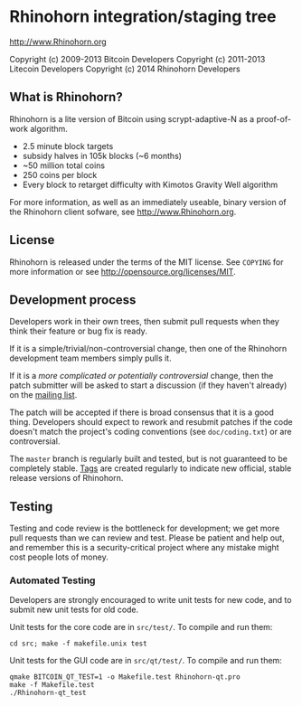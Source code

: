 Rhinohorn integration/staging tree
================================

http://www.Rhinohorn.org

Copyright (c) 2009-2013 Bitcoin Developers
Copyright (c) 2011-2013 Litecoin Developers
Copyright (c) 2014 Rhinohorn Developers

What is Rhinohorn?
----------------

Rhinohorn is a lite version of Bitcoin using scrypt-adaptive-N as a proof-of-work algorithm.
 - 2.5 minute block targets
 - subsidy halves in 105k blocks (~6 months)
 - ~50 million total coins
 - 250 coins per block
 - Every block to retarget difficulty with Kimotos Gravity Well algorithm

For more information, as well as an immediately useable, binary version of
the Rhinohorn client sofware, see http://www.Rhinohorn.org.

License
-------

Rhinohorn is released under the terms of the MIT license. See `COPYING` for more
information or see http://opensource.org/licenses/MIT.

Development process
-------------------

Developers work in their own trees, then submit pull requests when they think
their feature or bug fix is ready.

If it is a simple/trivial/non-controversial change, then one of the Rhinohorn
development team members simply pulls it.

If it is a *more complicated or potentially controversial* change, then the patch
submitter will be asked to start a discussion (if they haven't already) on the
[mailing list](http://sourceforge.net/mailarchive/forum.php?forum_name=bitcoin-development).

The patch will be accepted if there is broad consensus that it is a good thing.
Developers should expect to rework and resubmit patches if the code doesn't
match the project's coding conventions (see `doc/coding.txt`) or are
controversial.

The `master` branch is regularly built and tested, but is not guaranteed to be
completely stable. [Tags](https://github.com/bitcoin/bitcoin/tags) are created
regularly to indicate new official, stable release versions of Rhinohorn.

Testing
-------

Testing and code review is the bottleneck for development; we get more pull
requests than we can review and test. Please be patient and help out, and
remember this is a security-critical project where any mistake might cost people
lots of money.

### Automated Testing

Developers are strongly encouraged to write unit tests for new code, and to
submit new unit tests for old code.

Unit tests for the core code are in `src/test/`. To compile and run them:

    cd src; make -f makefile.unix test

Unit tests for the GUI code are in `src/qt/test/`. To compile and run them:

    qmake BITCOIN_QT_TEST=1 -o Makefile.test Rhinohorn-qt.pro
    make -f Makefile.test
    ./Rhinohorn-qt_test

